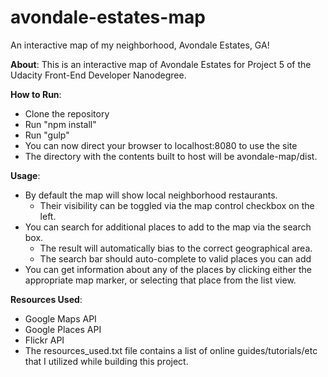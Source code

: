 # avondale-estates-map
An interactive map of my neighborhood, Avondale Estates, GA!

**About**:
This is an interactive map of Avondale Estates for Project 5 of the Udacity Front-End Developer Nanodegree.


**How to Run**:
* Clone the repository
* Run "npm install"
* Run "gulp"
* You can now direct your browser to localhost:8080 to use the site
* The directory with the contents built to host will be avondale-map/dist.


**Usage**:
* By default the map will show local neighborhood restaurants.
  * Their visibility can be toggled via the map control checkbox on the left.
* You can search for additional places to add to the map via the search box.  
  * The result will automatically bias to the correct geographical area.
  * The search bar should auto-complete to valid places you can add
* You can get information about any of the places by clicking either the appropriate map marker, or selecting that place from the list view.


**Resources Used**:
* Google Maps API
* Google Places API
* Flickr API
* The resources_used.txt file contains a list of online guides/tutorials/etc that I utilized while building this project.
